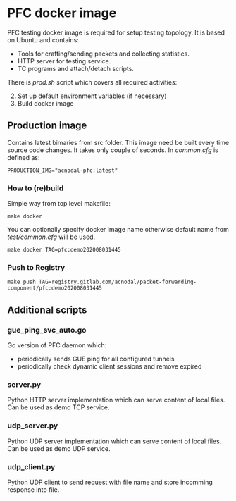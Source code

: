 # PFC docker image

PFC testing docker image is required for setup testing topology.
It is based on Ubuntu and contains:

- Tools for crafting/sending packets and collecting statistics.
- HTTP server for testing service.
- TC programs and attach/detach scripts.

There is *prod.sh* script which covers all required activities:

2. Set up default environment variables (if necessary)
3. Build docker image

## Production image

Contains latest bimaries from src folder.
This image need be built every time source code changes. It takes only couple of seconds.
In _common.cfg_ is defined as:

    PRODUCTION_IMG="acnodal-pfc:latest"

### How to (re)build

Simple way from top level makefile:

    make docker

You can optionally specify docker image name otherwise default name from _test/common.cfg_ will be used.

    make docker TAG=pfc:demo202008031445

### Push to Registry

    make push TAG=registry.gitlab.com/acnodal/packet-forwarding-component/pfc:demo202008031445


## Additional scripts

### gue_ping_svc_auto.go

Go version of PFC daemon which:
- periodically sends GUE ping for all configured tunnels
- periodically check dynamic client sessions and remove expired

### server.py

Python HTTP server implementation which can serve content of local files.
Can be used as demo TCP service.


### udp_server.py

Python UDP server implementation which can serve content of local files.
Can be used as demo UDP service.


### udp_client.py

Python UDP client to send request with file name and store incomming response into file.
